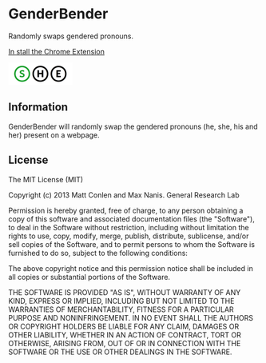 GenderBender  
===========

 Randomly swaps gendered pronouns.

[In stall the Chrome Extension](https://chrome.google.com/webstore/detail/jaajfhcacaejhinlnleoaflddclcgnam)

![icon](./logo.png)

## Information

GenderBender will randomly swap the gendered pronouns (he, she, his and her) present on a webpage.


## License

The MIT License (MIT)

Copyright (c) 2013 Matt Conlen and Max Nanis. General Research Lab

Permission is hereby granted, free of charge, to any person obtaining a copy of
this software and associated documentation files (the "Software"), to deal in
the Software without restriction, including without limitation the rights to
use, copy, modify, merge, publish, distribute, sublicense, and/or sell copies of
the Software, and to permit persons to whom the Software is furnished to do so,
subject to the following conditions:

The above copyright notice and this permission notice shall be included in all
copies or substantial portions of the Software.

THE SOFTWARE IS PROVIDED "AS IS", WITHOUT WARRANTY OF ANY KIND, EXPRESS OR
IMPLIED, INCLUDING BUT NOT LIMITED TO THE WARRANTIES OF MERCHANTABILITY, FITNESS
FOR A PARTICULAR PURPOSE AND NONINFRINGEMENT. IN NO EVENT SHALL THE AUTHORS OR
COPYRIGHT HOLDERS BE LIABLE FOR ANY CLAIM, DAMAGES OR OTHER LIABILITY, WHETHER
IN AN ACTION OF CONTRACT, TORT OR OTHERWISE, ARISING FROM, OUT OF OR IN
CONNECTION WITH THE SOFTWARE OR THE USE OR OTHER DEALINGS IN THE SOFTWARE.

